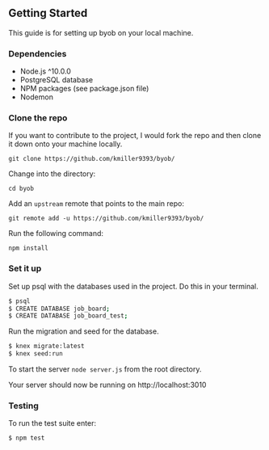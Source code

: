 ## Getting Started

This guide is for setting up byob on your local machine.

### Dependencies

* Node.js ^10.0.0
* PostgreSQL database
* NPM packages (see package.json file)
* Nodemon

### Clone the repo

If you want to contribute to the project, I would fork the repo and then clone it down onto your machine locally.

    git clone https://github.com/kmiller9393/byob/

Change into the directory:

    cd byob

Add an `upstream` remote that points to the main repo:

    git remote add -u https://github.com/kmiller9393/byob/

Run the following command:

    npm install

### Set it up

Set up psql with the databases used in the project. Do this in your terminal.

```sh
$ psql 
$ CREATE DATABASE job_board;
$ CREATE DATABASE job_board_test;
```
Run the migration and seed for the database.

```sh
$ knex migrate:latest
$ knex seed:run
```

To start the server
`node server.js` from the root directory.

Your server should now be running on http://localhost:3010

### Testing 

To run the test suite enter:

    $ npm test
    
